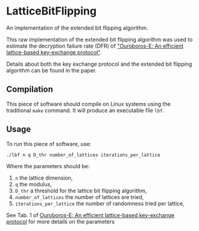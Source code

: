 # LatticeBitFlipping
An implementation of the extended bit flipping algorithm.

This raw implementation of the extended bit flipping algorithm was used to estimate the decryption failure rate (DFR) of ["Ouroboros-E: An efficient lattice-based key-exchange protocol"](https://deneuville.github.io/publication/2018-05-08).

Details about both the key exchange protocol and the extended bit flipping algorithm can be found in the paper.

## Compilation

This piece of software should compile on Linux systems using the traditional `make` command. It will produce an executable file `lbf`.

## Usage

To run this piece of software, use:
```
./lbf n q D_thr number_of_lattices iterations_per_lattice
```

Where the parameters should be:
1. `n` the lattice dimension,
1. `q` the modulus,
1. `D_thr` a threshold for the lattice bit flipping algorithm,
1. `number_of_lattices` the number of lattices are tried,
1. `iterations_per_lattice` the number of randomness tried per lattice,

See Tab. 1 of [Ouroboros-E: An efficient lattice-based key-exchange protocol](https://deneuville.github.io/publication/2018-05-08) for more details on the parameters



